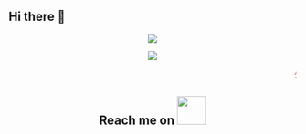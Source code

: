 ## Hi there 👋

<p align = "center">
  <img src = "https://github-readme-stats.vercel.app/api?username=yanquankun&show_icons=true&theme=tokyonight&line_height=27">
</p>

<p align = "center">
  <img src = "https://github-readme-stats.vercel.app/api/top-langs/?username=yanquankun&theme=radical">
</p>

<p align="center"><marquee align = "center"><b>
<font color="#e66b6d">少</font>
<font color="#e66d98">管</font>
<font color="#e66cc6">闲</font>
<font color="#cc6de6">事</font>
<font color="#9770e6">多</font>
<font color="#6d93e6">学</font>
<font color="#6fcde6">习</font>, 				
<font color="#cde670">今</font>
<font color="#e6df72">天</font>
<font color="#e6c073">不</font>
<font color="#e6a271">学</font>
<font color="#e6796f">习</font>
<font color="#e65454">明</font>
<font color="#e63333">天</font>
<font color="#e62c2c">变</font>
<font color="#e60101">shit</font>		
</b></marquee></p>

<p align="center">
  <h2 align="center">Reach me on <img src="https://media.giphy.com/media/mGcNjsfWAjY5AEZNw6/giphy.gif" width="50"></h2>
</p>
